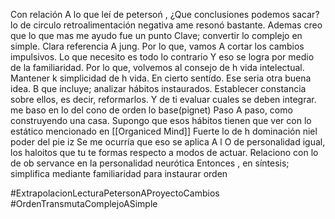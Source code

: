 
Con relación  A lo que leí de petersoń , ¿Que conclusiones podemos sacar? lo de circulo retroalimentación negativa ame resonó bastante. Ademas creo que lo que mas me ayudo fue un punto Clave; convertir lo complejo en simple. Clara referencia A jung.
Por lo que, vamos A cortar los cambios impulsivos. Lo que necesito es todo lo contrario
Y eso se logra por medio de la familiaridad. Por lo que, volvemos al consejo de h vida intelectual. Mantener k simplicidad de h vida. En cierto sentído. Ese seria otra buena idea.  B que incluye; analizar hábitos instaurados. Establecer constancia sobre ellos, es decir, reformarlos. Y de ti evaluar cuales se deben integrar.
me baso en lo del cono de orden lo base(pignet) 
Paso A paso, como construyendo una casa.
Supongo que esos hábitos tienen que ver con lo estático mencionado en [[Organiced Mind]]
Fuerte lo de h dominación niel poder del pie iz 
Se me ocurría que eso se aplica A l O de personalidad igual, los haloitos que tu te formas respecto a modos de actuar. Relaciono con lo de ob servance en la personalidad neurótica
Entonces , en síntesis; simplifica mediante familiaridad para instaurar orden

#ExtrapolacionLecturaPetersonAProyectoCambios
#OrdenTransmutaComplejoASimple

